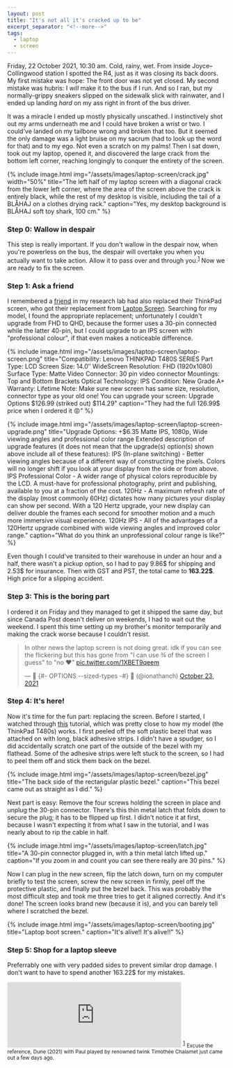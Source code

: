 ```yaml
---
layout: post
title: "It's not all it's cracked up to be"
excerpt_separator: "<!--more-->"
tags:
  - laptop
  - screen
---
```


Friday, 22 October 2021, 10:30 am. Cold, rainy, wet.
From inside Joyce–Collingwood station I spotted the R4, just as it was closing its back doors.
My first mistake was hope: The front door was not yet closed.
My second mistake was hubris: I _will_ make it to the bus if I run.
And so I ran, but my normally-grippy sneakers slipped on the sidewalk slick with rainwater,
and I ended up landing _hard_ on my ass right in front of the bus driver.

It was a miracle I ended up mostly physically unscathed.
I instinctively shot out my arms underneath me and I could have broken a wrist or two.
I could've landed on my tailbone wrong and broken that too.
But it seemed the only damage was a light bruise on my sacrum (had to look up the word for that) and to my ego.
Not even a scratch on my palms!
Then I sat down, took out my laptop, opened it, and discovered the large crack from the bottom left corner,
reaching longingly to conquer the entirety of the screen.

<!--more-->

{% include image.html
           img="/assets/images/laptop-screen/crack.jpg"
           width="50%"
           title="The left half of my laptop screen with a diagonal crack from the lower left corner,
              where the area of the screen above the crack is entirely black,
              while the rest of my desktop is visible,
              including the tail of a BLÅHAJ on a clothes drying rack."
           caption="Yes, my desktop background is BLÅHAJ soft toy shark, 100 cm." %}

### Step 0: Wallow in despair

This step is really important.
If you don't wallow in the despair now, when you're powerless on the bus,
the despair will overtake you when you actually want to take action.
Allow it to pass over and through you.<sup id="ref1"><a href="#foot1">1</a></sup>
Now we are ready to fix the screen.

### Step 1: Ask a friend

I remembered a [friend](https://fbanados.github.io/) in my research lab had also replaced their ThinkPad screen,
who got their replacement from [Laptop Screen](https://www.laptopscreen.com/).
Searching for my model, I found the appropriate replacement;
unfortunately I couldn't upgrade from FHD to QHD, because the former uses a 30-pin connected while the latter 40-pin,
but I could upgrade to an IPS screen with "professional colour", if that even makes a noticeable difference.

{% include image.html
           img="/assets/images/laptop-screen/laptop-screen.png"
           title="Compatibility: Lenovo THINKPAD T480S SERIES
            Part Type: LCD Screen
            Size: 14.0″ WideScreen
            Resolution: FHD (1920x1080)
            Surface Type: Matte
            Video Connector: 30 pin video connector
            Mountings: Top and Bottom Brackets
            Optical Technology: IPS
            Condition: New Grade A+
            Warranty: Lifetime
            Note: Make sure new screen has same size, resolution, connector type as your old one!
            You can upgrade your screen: Upgrade Options
            $126.99 (striked out)
            $114.29"
           caption="They had the full 126.99$ price when I ordered it 😡" %}

{% include image.html
           img="/assets/images/laptop-screen/laptop-screen-upgrade.png"
           title="Upgrade Options: +$6.35  Matte IPS, 1080p, Wide viewing angles and professional color range
            Extended description of upgrade features (it does not mean that the upgrade(s) option(s) shown above include all of these features):
            IPS (In-plane switching) - Better viewing angles because of a different way of constructing the pixels. Colors will no longer shift if you look at your display from the side or from above.
            IPS Professional Color - A wider range of physical colors reproducible by the LCD. A must-have for professional photography, print and publishing, available to you at a fraction of the cost.
            120Hz - A maximum refresh rate of the display (most commonly 60Hz) dictates how many pictures your display can show per second. With a 120 Hertz upgrade, your new display can deliver double the frames each second for smoother motion and a much more immersive visual experience.
            120Hz IPS - All of the advantages of a 120Hertz upgrade combined with wide viewing angles and improved color range."
           caption="What do you think an unprofessional colour range is like?" %}

Even though I could've transited to their warehouse in under an hour and a half,
there wasn't a pickup option, so I had to pay 9.86$ for shipping and 2.53$ for insurance.
Then with GST and PST, the total came to **163.22$**.
High price for a slipping accident.

### Step 3: This is the boring part

I ordered it on Friday and they managed to get it shipped the same day,
but since Canada Post doesn't deliver on weekends,
I had to wait out the weekend.
I spent this time setting up my brother's monitor temporarily and making the crack worse because I couldn't resist.

<blockquote class="twitter-tweet">
<p lang="en" dir="ltr">
In other news the laptop screen is not doing great.
idk if you can see the flickering but this has gone from
"I can use ¾ of the screen I guess" to "no ❤️"
<a href="https://pic.twitter.com/1XBET9qeem">pic.twitter.com/1XBET9qeem</a>
</p>
&mdash; 🥢 {#- OPTIONS --sized-types -#} 🎃 (@ionathanch)
<a href="https://twitter.com/ionathanch/status/1451973099696443394">October 23, 2021</a>
</blockquote>
<script async src="/assets/js/twitter-widgets.js" charset="utf-8"></script> 

### Step 4: It's here!

Now it's time for the fun part: replacing the screen.
Before I started, I watched through [this](https://youtu.be/BpWZnoKFVNU) tutorial,
which was pretty close to how my model (the ThinkPad T480s) works.
I first peeled off the soft plastic bezel that was attached on with long, black adhesive strips.
I didn't have a spudger, so I did accidentally scratch one part of the outside of the bezel with my flathead.
Some of the adhesive strips were left stuck to the screen, so I had to peel them off and stick them back on the bezel.

{% include image.html
           img="/assets/images/laptop-screen/bezel.jpg"
           title="The back side of the rectangular plastic bezel."
           caption="This bezel came out as straight as I did." %}

Next part is easy: Remove the four screws holding the screen in place and unplug the 30-pin connector.
There's this thin metal latch that folds down to secure the plug; it has to be flipped up first.
I didn't notice it at first, because I wasn't expecting it from what I saw in the tutorial,
and I was nearly about to rip the cable in half.

{% include image.html
           img="/assets/images/laptop-screen/latch.jpg"
           title="A 30-pin connector plugged in, with a thin metal latch lifted up."
           caption="If you zoom in and count you can see there really are 30 pins." %}

Now I can plug in the new screen, flip the latch down, turn on my computer briefly to test the screen,
screw the new screen in firmly, peel off the protective plastic, and finally put the bezel back.
This was probably the most difficult step and took me three tries to get it aligned correctly.
And it's done! The screen looks brand new (because it is), and you can barely tell where I scratched the bezel.

{% include image.html
           img="/assets/images/laptop-screen/booting.jpg"
           title="Laptop boot screen."
           caption="It's alive!! It's alive!!" %}

### Step 5: Shop for a laptop sleeve

Preferrably one with very padded sides to prevent similar drop damage.
I don't want to have to spend another 163.22$ for my mistakes.

<iframe src="https://types.pl/@ionchy/107147029510592712/embed"
  class="mastodon-embed"
  style="max-width: 100%; border: 0"
  width="400"
  allowfullscreen="allowfullscreen">
</iframe>
<script src="/assets/js/mastodon-embed.js" async="async"></script>

<span id="foot1">
<sup><a href="#ref1">1</a></sup>
<small>Excuse the reference, Dune (2021) with Paul played by renowned twink Timothée Chalamet just came out a few days ago.</small>
</span>
